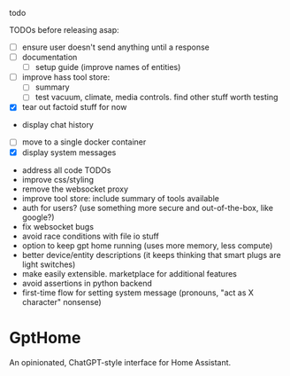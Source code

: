 todo

TODOs before releasing asap:

-   [ ] ensure user doesn't send anything until a response
-   [ ] documentation
    -   [ ] setup guide (improve names of entities)
-   [ ] improve hass tool store:
    -   [ ] summary
    -   [ ] test vacuum, climate, media controls. find other stuff worth testing
-   [x] tear out factoid stuff for now
-   display chat history
-   [ ] move to a single docker container
-   [x] display system messages

-   address all code TODOs
-   improve css/styling
-   remove the websocket proxy
-   improve tool store: include summary of tools available
-   auth for users? (use something more secure and out-of-the-box, like google?)
-   fix websocket bugs
-   avoid race conditions with file io stuff
-   option to keep gpt home running (uses more memory, less compute)
-   better device/entity descriptions (it keeps thinking that smart plugs are light
    switches)
-   make easily extensible. marketplace for additional features
-   avoid assertions in python backend
-   first-time flow for setting system message (pronouns, "act as X character" nonsense)

# GptHome

An opinionated, ChatGPT-style interface for Home Assistant.
